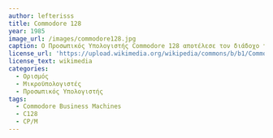 ```yaml
---
author: lefterisss
title: Commodore 128
year: 1985 
image_url: /images/commodore128.jpg
caption: O Προσωπικός Υπολογιστής Commodore 128 αποτέλεσε τον διάδοχο του c64 την χρονιά 1985.Το ενσωματομένο πληκτρολόγιο περιλάμβανε 4 πλήκτρα κέρσορα μαζί με τα πλήκτα Alt,Help,Esc,Tab και αριθμητικά σε σχέση με τον προκάτοχο του.Για την αποθήκευση και την φόρτωση των προγραμμάτων συνδέονταν με ένα κασετόφωνο.Σημείωσε μεγάλη εμπορική επιτυχία που αποτυπώθηκε σε εκατομμύρια πωλήσεις του.
license_url: 'https://upload.wikimedia.org/wikipedia/commons/b/b1/Commodore-128.jpg' 
license_text: wikimedia
categories:
  - Ορισμός
  - Μικροϋπολογιστές
  - Προσωπικός Υπολογιστής
tags:
  - Commodore Business Machines 
  - C128 
  - CP/M
---
```

